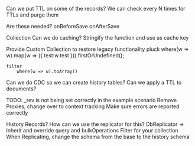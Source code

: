 Can we put TTL on some of the records? We can check every N times for TTLs and purge them

Are these needed?
onBeforeSave
onAfterSave

Collection
Can we do caching? Stringify the function and use as cache key

Provide Custom Collection to restore legacy functionality
pluck
where(w => w).map(w => ({ test:w.test })).firstOrUndefined();

    filter
        where(w => w).toArray()

Can we do CDC so we can create history tables?
Can we apply a TTL to documents?

TODO:
\_rev is not being set correctly in the example scenario
Remove Proxies, change over to context tracking
Make sure errors are reported correctly

History Records? How can we use the replicator for this?
DbReplicator -> Inherit and override query and bulkOperations
Filter for your collection
When Replicating, change the schema from the base to the history schema
